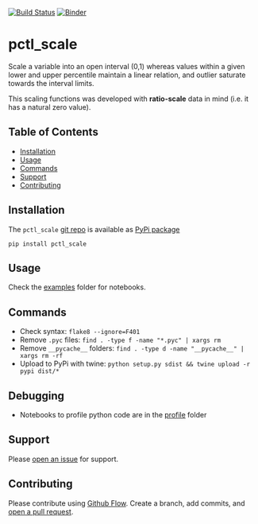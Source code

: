 [![Build Status](https://travis-ci.org/kmedian/pctl_scale.svg?branch=master)](https://travis-ci.org/kmedian/pctl_scale)
[![Binder](https://mybinder.org/badge.svg)](https://mybinder.org/v2/gh/kmedian/pctl_scale/master?urlpath=lab)

# pctl_scale
Scale a variable into an open interval (0,1) whereas values within a given lower and upper percentile maintain a linear relation, and outlier saturate towards the interval limits.

This scaling functions was developed with **ratio-scale** data in mind 
(i.e. it has a natural zero value).


## Table of Contents
* [Installation](#installation)
* [Usage](#usage)
* [Commands](#commands)
* [Support](#support)
* [Contributing](#contributing)


## Installation
The `pctl_scale` [git repo](http://github.com/kmedian/pctl_scale) is available as [PyPi package](https://pypi.org/project/pctl_scale)

```
pip install pctl_scale
```


## Usage
Check the [examples](examples) folder for notebooks.


## Commands
* Check syntax: `flake8 --ignore=F401`
* Remove `.pyc` files: `find . -type f -name "*.pyc" | xargs rm`
* Remove `__pycache__` folders: `find . -type d -name "__pycache__" | xargs rm -rf`
* Upload to PyPi with twine: `python setup.py sdist && twine upload -r pypi dist/*`


## Debugging
* Notebooks to profile python code are in the [profile](profile) folder


## Support
Please [open an issue](https://github.com/kmedian/pctl_scale/issues/new) for support.


## Contributing
Please contribute using [Github Flow](https://guides.github.com/introduction/flow/). Create a branch, add commits, and [open a pull request](https://github.com/kmedian/pctl_scale/compare/).

